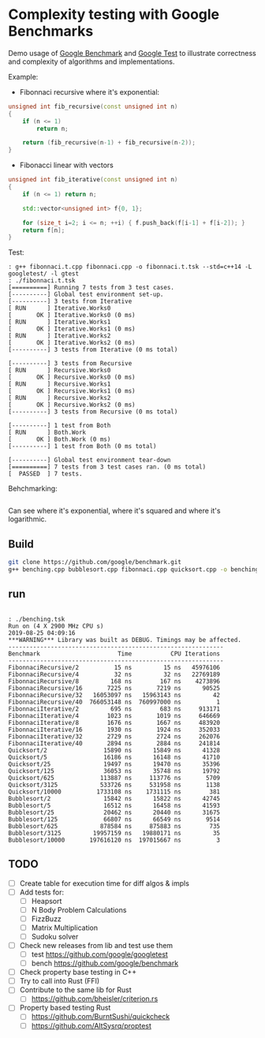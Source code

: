 # Complexity testing with Google Benchmarks

Demo usage of [Google Benchmark](https://github.com/google/benchmark) and [Google Test](https://github.com/google/googletest) to illustrate correctness and complexity of algorithms and implementations.

Example:
- Fibonnaci recursive where it's exponential:
```cpp
unsigned int fib_recursive(const unsigned int n)
{
    if (n <= 1)
        return n;

    return (fib_recursive(n-1) + fib_recursive(n-2));
}
```
- Fibonacci linear with vectors
```cpp
unsigned int fib_iterative(const unsigned int n)
{
    if (n <= 1) return n;

    std::vector<unsigned int> f{0, 1};

    for (size_t i=2; i <= n; ++i) { f.push_back(f[i-1] + f[i-2]); }
    return f[n];
}
```

Test:

```
: g++ fibonnaci.t.cpp fibonnaci.cpp -o fibonnaci.t.tsk --std=c++14 -L googletest/ -l gtest
: ./fibonnaci.t.tsk
[==========] Running 7 tests from 3 test cases.
[----------] Global test environment set-up.
[----------] 3 tests from Iterative
[ RUN      ] Iterative.Works0
[       OK ] Iterative.Works0 (0 ms)
[ RUN      ] Iterative.Works1
[       OK ] Iterative.Works1 (0 ms)
[ RUN      ] Iterative.Works2
[       OK ] Iterative.Works2 (0 ms)
[----------] 3 tests from Iterative (0 ms total)

[----------] 3 tests from Recursive
[ RUN      ] Recursive.Works0
[       OK ] Recursive.Works0 (0 ms)
[ RUN      ] Recursive.Works1
[       OK ] Recursive.Works1 (0 ms)
[ RUN      ] Recursive.Works2
[       OK ] Recursive.Works2 (0 ms)
[----------] 3 tests from Recursive (0 ms total)

[----------] 1 test from Both
[ RUN      ] Both.Work
[       OK ] Both.Work (0 ms)
[----------] 1 test from Both (0 ms total)

[----------] Global test environment tear-down
[==========] 7 tests from 3 test cases ran. (0 ms total)
[  PASSED  ] 7 tests.
```

Behchmarking:

```

```

Can see where it's exponential, where it's squared and where it's logarithmic.



## Build
```sh
git clone https://github.com/google/benchmark.git
g++ benching.cpp bubblesort.cpp fibonnaci.cpp quicksort.cpp -o benching.tsk --std=c++11  -lbenchmark -L benchmark/
```

## run

```log

: ./benching.tsk
Run on (4 X 2900 MHz CPU s)
2019-08-25 04:09:16
***WARNING*** Library was built as DEBUG. Timings may be affected.
-------------------------------------------------------------
Benchmark                      Time           CPU Iterations
-------------------------------------------------------------
FibonnaciRecursive/2          15 ns         15 ns   45976106
FibonnaciRecursive/4          32 ns         32 ns   22769189
FibonnaciRecursive/8         168 ns        167 ns    4273896
FibonnaciRecursive/16       7225 ns       7219 ns      90525
FibonnaciRecursive/32   16053097 ns   15963143 ns         42
FibonnaciRecursive/40  766053148 ns  760997000 ns          1
FibonnaciIterative/2         695 ns        683 ns     913171
FibonnaciIterative/4        1023 ns       1019 ns     646669
FibonnaciIterative/8        1676 ns       1667 ns     483920
FibonnaciIterative/16       1930 ns       1924 ns     352033
FibonnaciIterative/32       2729 ns       2724 ns     262076
FibonnaciIterative/40       2894 ns       2884 ns     241814
Quicksort/2                15890 ns      15849 ns      41328
Quicksort/5                16186 ns      16148 ns      41710
Quicksort/25               19497 ns      19470 ns      35396
Quicksort/125              36053 ns      35748 ns      19792
Quicksort/625             113887 ns     113776 ns       5709
Quicksort/3125            533726 ns     531958 ns       1138
Quicksort/10000          1733108 ns    1731115 ns        381
Bubblesort/2               15842 ns      15822 ns      42745
Bubblesort/5               16512 ns      16458 ns      41593
Bubblesort/25              20462 ns      20440 ns      31675
Bubblesort/125             66807 ns      66549 ns       9514
Bubblesort/625            878584 ns     875883 ns        735
Bubblesort/3125         19957159 ns   19880171 ns         35
Bubblesort/10000       197616120 ns  197015667 ns          3

```

## TODO

- [ ] Create table for execution time for diff algos & impls
- [ ] Add tests for:
  - [ ] Heapsort
  - [ ] N Body Problem Calculations
  - [ ] FizzBuzz
  - [ ] Matrix Multiplication
  - [ ] Sudoku solver

- [ ] Check new releases from lib and test use them
  - [ ] test https://github.com/google/googletest
  - [ ] bench https://github.com/google/benchmark
- [ ] Check property base testing in C++
- [ ] Try to call into Rust (FFI)
- [ ] Contribute to the same lib for Rust
  - [ ] https://github.com/bheisler/criterion.rs
- [ ] Property based testing Rust
  - [ ] https://github.com/BurntSushi/quickcheck
  - [ ] https://github.com/AltSysrq/proptest